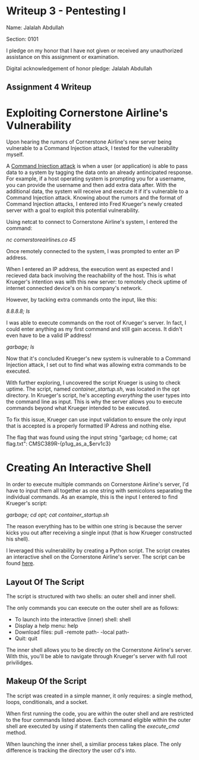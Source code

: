 Writeup 3 - Pentesting I
======

Name: Jalalah Abdullah

Section: 0101

I pledge on my honor that I have not given or received any unauthorized assistance on this assignment or examination.

Digital acknowledgement of honor pledge: Jalalah Abdullah

## Assignment 4 Writeup

# Exploiting Cornerstone Airline's Vulnerability 

Upon hearing the rumors of Cornerstone Airline's new server being vulnerable to a Command Injection attack, I tested for the vulnerability myself. 

A [Command Injection attack](https://www.netsparker.com/blog/web-security/command-injection-vulnerability/) is when a user (or application) is able to pass data to a system by tagging the data onto an already antincipated response. For example, if a host operating system is prompting you for a username, you can provide the username and then add extra data after. With the additional data, the system will receive and execute it if it's vulnerable to a Command Injection attack. Knowing about the rumors and the format of Command Injection attacks, I entered into Fred Krueger's newly created server with a goal to exploit this potential vulnerability. 

Using netcat to connect to Cornerstone Airline's system, I entered the command: 

*nc cornerstoreairlines.co 45* 

Once remotely connected to the system, I was prompted to enter an IP address.

When I entered an IP address, the execution went as expected and I recieved data back involving the reachability of the host. This is what Krueger's intention was with this new server: to remotely check uptime of internet connected device's on his company's network.

However, by tacking extra commands onto the input, like this: 

*8.8.8.8; ls*

I was able to execute commands on the root of Krueger's server. In fact, I could enter anything as my first command and still gain access. It didn't even have to be a valid IP address!

*garbage; ls*

Now that it's concluded Krueger's new system is vulnerable to a Command Injection attack, I set out to find what was allowing extra commands to be executed.

With further exploring, I uncovered the script Krueger is using to check uptime. The script, named *container_startup.sh*, was located in the opt directory. In Krueger's script, he's accepting *everything* the user types into the command line as input. This is why the server allows you to execute commands beyond what Krueger intended to be executed.

To fix this issue, Krueger can use input validation to ensure the only input that is accepted is a properly formatted IP Adress and nothing else. 

The flag that was found using the input string "garbage; cd home; cat flag.txt": CMSC389R-{p1ug_as_a_$erv1c3}

# Creating An Interactive Shell

In order to execute multiple commands on Cornerstone Airline's server, I'd have to input them all together as one string with semicolons separating the individual commands. As an example, this is the input I entered to find Krueger's script: 

*garbage; cd opt; cat container_startup.sh*

The reason everything has to be within one string is because the server kicks you out after receiving a single input (that is how Krueger constructed his shell).

I leveraged this vulnerability by creating a Python script. The script creates an interactive shell on the Cornerstone Airline's server. The script can be found [here](https://github.com/jalalah/389Rfall18/blob/master/week/4/shell.py).  

## Layout Of The Script

The script is structured with two shells: an outer shell and inner shell. 

The only commands you can execute on the outer shell are as follows:

* To launch into the interactive (inner) shell: shell 
* Display a help menu: help
* Download files: pull -remote path- -local path-
* Quit: quit

The inner shell allows you to be directly on the Cornerstone Airline's server. With this, you'll be able to navigate through Krueger's server with full root privilidges. 

## Makeup Of the Script

The script was created in a simple manner, it only requires: a single method, loops, conditionals, and a socket. 

When first running the code, you are within the outer shell and are restricted to the four commands listed above. Each command eligible within the outer shell are executed by using if statements then calling the *execute_cmd* method. 

When launching the inner shell, a similiar process takes place. The only difference is tracking the directory the user cd's into. 
